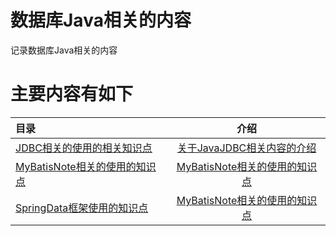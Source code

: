 # 数据库Java相关的内容

记录数据库Java相关的内容
# 主要内容有如下

| 目录                                  |                  介绍                  |
|:------------------------------------|:------------------------------------:|
| [JDBC相关的使用的相关知识点](JDBCNote)         |   [关于JavaJDBC相关内容的介绍](JDBCNote/JDBCNote.md)    |
| [MyBatisNote相关的使用的知识点](MyBatisNote) |   [MyBatisNote相关的使用的知识点](MyBatisNote/MyBatisNote.md)    |
| [SpringData框架使用的知识点](SpringData)   |   [MyBatisNote相关的使用的知识点](SpringData/SpringData.md)    |